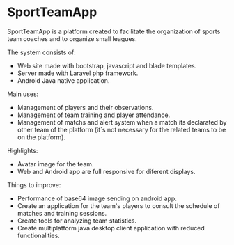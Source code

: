 # SportTeamApp

SportTeamApp is a platform created to facilitate the organization of sports team coaches and to organize small leagues.

The system consists of:

- Web site made with bootstrap, javascript and blade templates.
- Server made with Laravel php framework.
- Android Java native application.

Main uses:

- Management of players and their observations.
- Management of team training and player attendance.
- Management of matchs and alert system when a match its declarated by other team of the platform (it´s not necessary for the related teams to be on the platform).

Highlights:

- Avatar image for the team.
- Web and Android app are full responsive for diferent displays.

Things to improve:

- Performance of base64 image sending on android app.
- Create an application for the team's players to consult the schedule of matches and training sessions.
- Create tools for analyzing team statistics.
- Create multiplatform java desktop client application with reduced functionalities.
